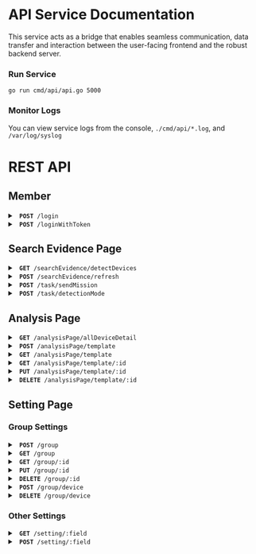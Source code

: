 # API Service Documentation
This service acts as a bridge that enables seamless communication, data transfer and interaction between the user-facing frontend and the robust backend server.

### Run Service
```console
go run cmd/api/api.go 5000
```

### Monitor Logs
You can view service logs from the console, `./cmd/api/*.log`, and `/var/log/syslog`

# REST API

## Member

<details>
<summary> <code> <b>POST</b> /login </code> </summary>
<br/>

Request
```
Body: {
    "username": string,
    "password": string
}
```
Response
```json
"Body": {
    "success": true,
    "message": "success",
    "user": {
        "username": "test",
        "token": "test"
    }
}
```
</details>

<details>
<summary> <code> <b>POST</b> /loginWithToken </code> </summary>
<br/>

Request
```console
Body: {
    "token": string
}
```
Response
```
Body: {
    "success": boolean,
    "message": string,
    "user": {
        "username": string,
        "token": string
    }
}
```
</details>

## Search Evidence Page

<details>
<summary> <code> <b>GET</b> /searchEvidence/detectDevices </code> </summary>
<br/>

Request
```console
Header: {"Authorization": "token"}
```
Response
```json
{
    "isSuccess": boolean,
    "data": [
        {
            "deviceId": string,
            "connection": boolean,
            "innerIP": string,
            "deviceName": string,
            "groups": [],
            "detectionMode": boolean,
            "scanSchedule": []string,
            "scanFinishTime": {
                "isFinish": boolean,
                "progress": int,
                "finishTime": int
            },
            "collectSchedule": {
                "date": string,
                "time": string
            },
            "collectFinishTime": {
                "isFinish": boolean,
                "progress": int,
                "finishTime": int
            },
            "fileDownloadDate": {
                "date": string,
                "time": string
            },
            "fileFinishTime": {
                "isFinish": boolean,
                "progress": int,
                "finishTime": int
            },
            "imageFinishTime": {
                "isFinish": boolean,
                "progress": int,
                "finishTime": int
            }
        }, ...
    ]
}
```
</details>

<details>
<summary> <code> <b>POST</b> /searchEvidence/refresh </code> </summary>
<br/>

Request
```json

```
Response
```json

```
</details>

<details>
<summary> <code> <b>POST</b> /task/sendMission </code> </summary>
<br/>

Request
```json

```
Response
```json

```
</details>

<details>
<summary> <code> <b>POST</b> /task/detectionMode </code> </summary>
<br/>

Request
```json

```
Response
```json

```
</details>

## Analysis Page

<details>
<summary> <code> <b>GET</b> /analysisPage/allDeviceDetail </code> </summary>
<br/>

Request
```json

```
Response
```json

```
</details>

<details>
<summary> <code> <b>POST</b> /analysisPage/template </code> </summary>
<br/>

Request
```json

```
Response
```json

```
</details>

<details>
<summary> <code> <b>GET</b> /analysisPage/template </code> </summary>
<br/>

Request
```json

```
Response
```json

```
</details>

<details>
<summary> <code> <b>GET</b> /analysisPage/template/:id </code> </summary>
<br/>

Request
```json

```
Response
```json

```
</details>

<details>
<summary> <code> <b>PUT</b> /analysisPage/template/:id </code> </summary>
<br/>

Request
```json

```
Response
```json

```
</details>

<details>
<summary> <code> <b>DELETE</b> /analysisPage/template/:id </code> </summary>
<br/>

Request
```json

```
Response
```json

```
</details>

## Setting Page
### Group Settings

<details>
<summary> <code> <b>POST</b> /group </code> </summary>
<br/>

Request
```json

```
Response
```json

```
</details>

<details>
<summary> <code> <b>GET</b> /group </code> </summary>
<br/>

Request
```json

```
Response
```json

```
</details>

<details>
<summary> <code> <b>GET</b> /group/:id </code> </summary>
<br/>

Request
```json

```
Response
```json

```
</details>

<details>
<summary> <code> <b>PUT</b> /group/:id </code> </summary>
<br/>

Request
```json

```
Response
```json

```
</details>

<details>
<summary> <code> <b>DELETE</b> /group/:id </code> </summary>
<br/>

Request
```json

```
Response
```json

```
</details>

<details>
<summary> <code> <b>POST</b> /group/device </code> </summary>
<br/>

Request
```json

```
Response
```json

```
</details>

<details>
<summary> <code> <b>DELETE</b> /group/device </code> </summary>
<br/>

Request
```json

```
Response
```json

```
</details>

### Other Settings

<details>
<summary> <code> <b>GET</b> /setting/:field </code> </summary>
<br/>

Request
```json

```
Response
```json

```
</details>

<details>
<summary> <code> <b>POST</b> /setting/:field </code> </summary>
<br/>

Request
```json

```
Response
```json

```
</details>
